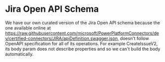 # Jira Open API Schema

We have our own curated version of the Jira Open API schema because the one available online
at https://raw.githubusercontent.com/microsoft/PowerPlatformConnectors/dev/certified-connectors/JIRA/apiDefinition.swagger.json,
doesn't follow OpenAPI specification for all of its operations. For example CreateIssueV2, its body param does not
describe properties
and so we can't build the body automatically.